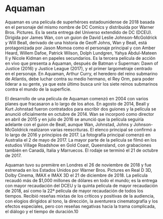 # Aquaman

Aquaman es una película de superhéroes estadounidense de 2018 basada en el personaje del mismo nombre de DC Comics y distribuida por Warner Bros. Pictures. Es la sexta entrega del Universo extendido de DC (DCEU). Dirigida por James Wan, con un guion de David Leslie Johnson-McGoldrick y Will Beall, derivado de una historia de Geoff Johns, Wan y Beall, está protagonizada por Jason Momoa como el personaje principal y con Amber Heard, Willem Dafoe, Patrick Wilson, Dolph Lundgren, Yahya Abdul-Mateen II y Nicole Kidman en papeles secundarios. Es la tercera película de acción en vivo que presenta a Aquaman, después de Batman v Superman: Dawn of Justice (2016) y Justice League (2017), y el primer largometraje centrado en el personaje. En Aquaman, Arthur Curry, el heredero del reino submarino de Atlantis, debe luchar contra su medio hermano, el Rey Orm, para poder liderar a su gente, ya que este último busca unir los siete reinos submarinos contra el mundo de la superficie.

El desarrollo de una película de Aquaman comenzó en 2004 con varios planes que fracasaron a lo largo de los años. En agosto de 2014, Beall y Kurt Johnstad fueron contratados para escribir dos guiones y la película se anunció oficialmente en octubre de 2014. Wan se incorporó como director en abril de 2015 y en julio de 2016 se anunció que la película seguiría adelante con el guion de Beall, aunque Wan, Johnstad, Johns y Johnson-McGoldrick realizaron varias reescrituras. El elenco principal se confirmó a lo largo de 2016 y principios de 2017. La fotografía principal comenzó en Australia el 2 de mayo de 2017. La mayor parte de la película se filmó en los estudios Village Roadshow en Gold Coast, Queensland, con grabaciones también en Canadá, Italia y Marruecos. El rodaje se terminó el 21 de octubre de 2017.

Aquaman tuvo su première en Londres el 26 de noviembre de 2018 y fue estrenada en los Estados Unidos por Warner Bros. Pictures en Real D 3D, Dolby Cinema, IMAX e IMAX 3D el 21 de diciembre de 2018. La película recaudó más de $1,000 millones de dólares en todo el mundo; es la entrega con mayor recaudación del DCEU y la quinta película de mayor recaudación de 2018, así como la 22ª película de mayor recaudación de todos los tiempos. Recibió reseñas mixtas de los críticos y positivas de la audiencia, con elogios dirigidos al tono, la dirección, la aventurera cinematografía y los efectos especiales, pero con reseñas negativas hacia la trama complicada, el diálogo y el tiempo de duración.10​

